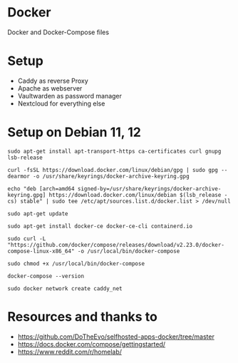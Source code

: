 # Docker
Docker and Docker-Compose files

# Setup
* Caddy as reverse Proxy
* Apache as webserver 
* Vaultwarden as password manager
* Nextcloud for everything else


# Setup on Debian 11, 12
```
sudo apt-get install apt-transport-https ca-certificates curl gnupg lsb-release
```
```
curl -fsSL https://download.docker.com/linux/debian/gpg | sudo gpg --dearmor -o /usr/share/keyrings/docker-archive-keyring.gpg
```
```
echo "deb [arch=amd64 signed-by=/usr/share/keyrings/docker-archive-keyring.gpg] https://download.docker.com/linux/debian $(lsb_release -cs) stable" | sudo tee /etc/apt/sources.list.d/docker.list > /dev/null
```
```
sudo apt-get update
```
```
sudo apt-get install docker-ce docker-ce-cli containerd.io
```
```
sudo curl -L "https://github.com/docker/compose/releases/download/v2.23.0/docker-compose-linux-x86_64" -o /usr/local/bin/docker-compose
```
```
sudo chmod +x /usr/local/bin/docker-compose
```
```
docker-compose --version
```
```
sudo docker network create caddy_net
```

# Resources and thanks to
* https://github.com/DoTheEvo/selfhosted-apps-docker/tree/master
* https://docs.docker.com/compose/gettingstarted/
* https://www.reddit.com/r/homelab/

